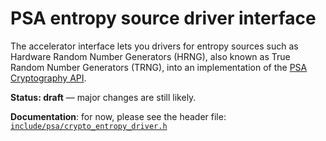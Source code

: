 # PSA entropy source driver interface

The accelerator interface lets you drivers for entropy sources such as Hardware Random Number Generators (HRNG), also known as True Random Number Generators (TRNG), into an implementation of the [PSA Cryptography API](../#application-programming-interface).

**Status: draft** — major changes are still likely.

**Documentation**: for now, please see the header file:
[`include/psa/crypto_entropy_driver.h`](https://github.com/ARMmbed/mbed-crypto/blob/development/include/psa/crypto_entropy_driver.h)
